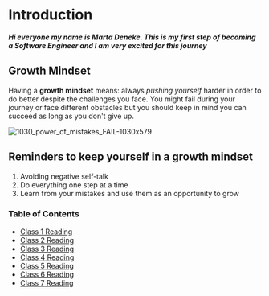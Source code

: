 # Introduction

***Hi everyone my name is Marta Deneke. This is my first step of becoming a Software Engineer and I am very excited for this journey***

## Growth Mindset

Having a **growth mindset** means: always *pushing yourself* harder in order to do better despite the challenges you face. You might fail during your journey or face different obstacles but you should keep in mind you can succeed as long as you don't give up.

![1030_power_of_mistakes_FAIL-1030x579](https://user-images.githubusercontent.com/94331519/142051549-fabf080d-853c-414a-b55c-6547a9af6394.jpeg)

## Reminders to keep yourself in a growth mindset

1. Avoiding negative self-talk
2. Do everything one step at a time
3. Learn from your mistakes and use them as an opportunity to grow

### Table of Contents

- [Class 1 Reading](class1.md)
- [Class 2 Reading](class2.md)
- [Class 3 Reading](class3.md)
- [Class 4 Reading](class4.md)
- [Class 5 Reading](class5.md)
- [Class 6 Reading](class6.md)
- [Class 7 Reading](class7.md)
